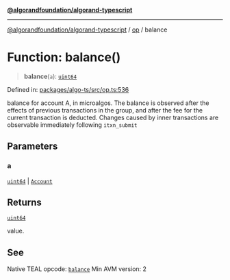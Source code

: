 [**@algorandfoundation/algorand-typescript**](../../../README.md)

***

[@algorandfoundation/algorand-typescript](../../../README.md) / [op](../README.md) / balance

# Function: balance()

> **balance**(`a`): [`uint64`](../../../type-aliases/uint64.md)

Defined in: [packages/algo-ts/src/op.ts:536](https://github.com/algorandfoundation/puya-ts/blob/5bdb536fcbeffa6fe079b274d09cae785c8fb7b7/packages/algo-ts/src/op.ts#L536)

balance for account A, in microalgos. The balance is observed after the effects of previous transactions in the group, and after the fee for the current transaction is deducted. Changes caused by inner transactions are observable immediately following `itxn_submit`

## Parameters

### a

[`uint64`](../../../type-aliases/uint64.md) | [`Account`](../../../type-aliases/Account.md)

## Returns

[`uint64`](../../../type-aliases/uint64.md)

value.

## See

Native TEAL opcode: [`balance`](https://developer.algorand.org/docs/get-details/dapps/avm/teal/opcodes/v10/#balance)
Min AVM version: 2
